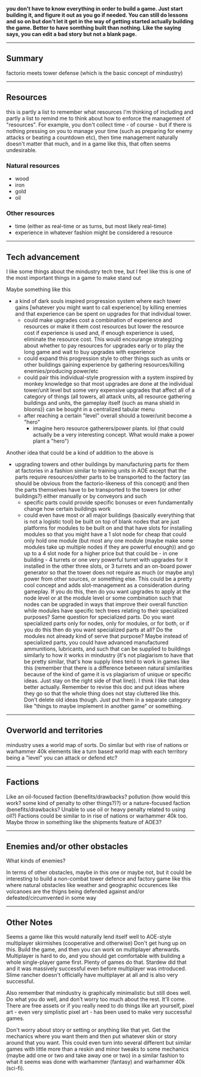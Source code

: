 **you don't have to know everything in order to build a game.
Just start building it, and figure it out as you go if needed.
You can still do lessons and so on but don't let it get in the
way of getting started actually building the game. Better to
have somthing built than nothing. Like the saying says, you can
edit a bad story but not a blank page.**

---
## Summary

factorio meets tower defense (which is the basic concept of mindustry)

---
## Resources

this is partly a list to remember what resources I'm thinking of including and partly a list to remind me to think about how to enforce the management of "resources". For example, you don't collect time - of course - but if there is nothing pressing on you to manage your time (such as preparing for enemy attacks or beating a countdown etc), then time management naturally doesn't matter that much, and in a game like this, that often seems undesirable.

### Natural resources
- wood
- iron
- gold
- oil

### Other resources
- time (either as real-time or as turns, but most likely real-time)
- experience in whatever fashion might be considered a resource
---
## Tech advancement

I like some things about the mindustry tech tree, but I feel like this is one of the most important things in a game to make stand out

Maybe something like this
- a kind of dark souls inspired progression system where each tower gains [whatever you might want to call experience] by killing enemies and that experience can be spent on upgrades for that individual tower.
  - could make upgrades cost a combination of experience and resources or make it them cost resources but lower the resource cost if experience is used and, if enough experience is used, eliminate the resource cost. This would encourange strategizing about whether to pay resources for upgrades early or to play the long game and wait to buy upgrades with experience
  - could expand this progression style to other things such as units or other buildings gaining experience by gathering resources/killing enemies/producing power/etc
  - could pair this individual-style progression with a system inspired by monkey knowledge so that most upgrades are done at the individual tower/unit level but some very expensive upgrades that affect all of a category of things (all towers, all attack units, all resource gathering buildings and units, the gameplay itself (such as mana shield in bloons)) can be bought in a centralized tabular menu
  - after reaching a certain "level" overall should a tower/unit become a "hero"
    - imagine hero resource gatherers/power plants. lol (that could actually be a very interesting concept. What would make a power plant a "hero")

Another idea that could be a kind of addition to the above is
- upgrading towers and other buildings by manufacturing parts for them at factories in a fashion similar to training units in AOE except that the parts require resources/other parts to be transported to the factory (as should be obvious from the factorio-likeness of this concept) and then the parts themselves have to be transported to the towers (or other buildings?) either manually or by conveyors and such
  - specific parts could provide specific bonuses or even fundamentally change how certain buildings work
  - could even have most or all major buildings (basically everything that is not a logistic tool) be built on top of blank nodes that are just platforms for modules to be built on and that have slots for installing modules so that you might have a 1 slot node for cheap that could only hold one module (but most any one module (maybe make some modules take up multiple nodes if they are powerful enough)) and go up to a 4 slot node for a higher price but that could be - in one building - 4 turrets or one very powerful turret with upgrades for it installed in the other three slots, or 3 turrets and an on-board power generator so that the tower does not require as much (or maybe any) power from other sources, or something else. This could be a pretty cool concept and adds slot-management as a consideration during gameplay. If you do this, then do you want upgrades to apply at the node level or at the module level or some combination such that nodes can be upgraded in ways that improve their overall function while modules have specific tech trees relating to their specialized purposes? Same question for specialized parts. Do you want specialized parts only for nodes, only for modules, or for both, or if you do this then do you want specialized parts at all? Do the modules not already kind of serve that purpose? Maybe instead of specialized parts, you could have advanced manufactured ammunitions, lubricants, and such that can be supplied to buildings similarly to how it works in mindustry (it's not plagiarism to have that be pretty similar, that's how supply lines tend to work in games like this (remember that there is a difference between natural similarities because of the kind of game it is vs plagiarism of unique or specific ideas. Just stay on the right side of that line)). I think I like that idea better actually. Remember to revise this doc and put ideas where they go so that the whole thing does not stay cluttered like this. Don't delete old ideas though. Just put them in a separate category like "things to maybe implement in another game" or something.

---
## Overworld and territories

mindustry uses a world map of sorts. Do similar but with rise of nations or warhammer 40k elements like a turn based world map with each territory being a "level" you can attack or defend etc?

---
## Factions

Like an oil-focused faction (benefits/drawbacks? pollution (how would this work? some kind of penalty to other things?)?) or a nature-focused faction (benefits/drawbacks? Unable to use oil or heavy penalty related to using oil?)
Factions could be similar to in rise of nations or warhammer 40k too. Maybe throw in something like the shipments feature of AOE3?

---
## Enemies and/or other obstacles

What kinds of enemies?

In terms of other obstacles, maybe in this one or maybe not, but it could be interesting to build a non-combat tower defence and factory game like this where natural obstacles like weather and geographic occurences like volcanoes are the thigns being defended against and/or defeated/circumvented in some way

---
## Other Notes

Seems a game like this would naturally lend itself well to AOE-style multiplayer skirmishes (cooperative and otherwise)
Don't get hung up on this. Build the game, and then you can work on multiplayer afterwards. Multiplayer is hard to do, and you should get comfortable with building a whole single-player game first. Plenty of games do that. Stardew did that and it was massively successful even before multiplayer was introduced. Slime rancher doesn't officially have multiplayer at all and is also very successful.

Also remember that mindustry is graphically minimalistic but still does well. Do what you do well, and don't worry too much about the rest. It'll come. There are free assets or if you really need to do things like art yourself, pixel art - even very simplistic pixel art - has been used to make very successful games.

Don't worry about story or setting or anything like that yet. Get the mechanics where you want them and then put whatever skin or story around that you want. This could even turn into several different but similar games with little more than a reskin and minor tweaks to some mechanics (maybe add one or two and take away one or two) in a similar fashion to what it seems was done with warhammer (fantasy) and warhammer 40k (sci-fi).